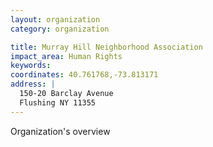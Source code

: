 ```yaml
---
layout: organization
category: organization

title: Murray Hill Neighborhood Association
impact_area: Human Rights
keywords: 
coordinates: 40.761768,-73.813171
address: |
  150-20 Barclay Avenue
  Flushing NY 11355
---
```

Organization's overview
